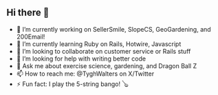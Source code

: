 ## Hi there 👋
<!-- **LucidIndian/LucidIndian** is a ✨ _special_ ✨ repository because its `README.md` (this file) appears on your GitHub profile. -->
- 🔭 I’m currently working on SellerSmile, SlopeCS, GeoGardening, and 200Email!
- 🌱 I’m currently learning Ruby on Rails, Hotwire, Javascript
- 👯 I’m looking to collaborate on customer service or Rails stuff
- 🤔 I’m looking for help with writing better code
- 💬 Ask me about exercise science, gardening, and Dragon Ball Z
- 📫 How to reach me: @TyghWalters on X/Twitter
- ⚡ Fun fact: I play the 5-string bango! 🪕
